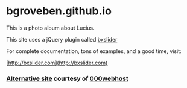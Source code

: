 # bgroveben.github.io  

This is a photo album about Lucius.  

This site uses a jQuery plugin called [bxslider](https://github.com/stevenwanderski/bxslider-4)  

For complete documentation, tons of examples, and a good time, visit:

[http://bxslider.com](http://bxslider.com)

### [Alternative site](https://for-lucius.000webhostapp.com/) courtesy of [000webhost](https://www.000webhost.com/members/website/list)  
